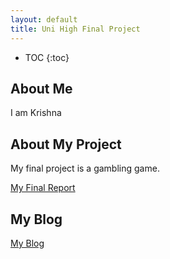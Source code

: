 ```yaml
---
layout: default
title: Uni High Final Project
---
```


* TOC
{:toc}

## About Me

I am Krishna 

## About My Project

My final project is a gambling game.

[My Final Report](files/finalreport.pdf)

## My Blog

[My Blog](blog.html)
